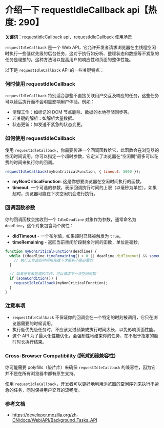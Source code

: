 # 介绍一下 requestIdleCallback api【热度: 290】

**关键词**：requestIdleCallback api、requestIdleCallback 使用场景

`requestIdleCallback` 是一个 Web API，它允许开发者请求浏览器在主线程空闲时执行一些低优先级的后台任务，这对于执行如分析、整理状态和数据等不紧急的任务是理想的。这种方法可以提高用户的响应性和页面的整体性能。

以下是 `requestIdleCallback` API 的一些关键特点：

### 何时使用 requestIdleCallback

`requestIdleCallback` 特别适合那些不直接关联用户交互及响应的任务，这些任务可以延后执行而不会明显影响用户体验。例如：

- 清理工作：如标记的 DOM 节点删除、数据的本地存储同步等。
- 非关键的解析：如解析大量数据。
- 状态更新：如发送不紧急的状态变更。

### 如何使用 requestIdleCallback

使用 `requestIdleCallback`，你需要传递一个回调函数给它，此函数会在浏览器的空闲时间调用。你可以指定一个超时参数，它定义了浏览器在“空闲期”最多可以花费的时间来执行你的回调。

```javascript
requestIdleCallback(myNonCriticalFunction, { timeout: 5000 });
```

- **myNonCriticalFunction**: 这是你想要浏览器在空闲时间执行的函数。
- **timeout**: 一个可选的参数，表示回调执行时间的上限（以毫秒为单位）。如果超时，浏览器可能在下次空闲机会进行执行。

### 回调函数参数

你的回调函数会接收到一个 `IdleDeadline` 对象作为参数，通常命名为 `deadline`。这个对象包含两个属性：

- **didTimeout** - 一个布尔值，如果超时已经被触发为 `true`。
- **timeRemaining** - 返回当前空闲阶段剩余时间的函数，单位是毫秒。

```javascript
function myNonCriticalFunction(deadline) {
  while ((deadline.timeRemaining() > 0 || deadline.didTimeout) && someCondition()) {
    // 执行工作直到时间用完或下次更新不是必要的
  }

  // 如果还有未完成的工作，可以请求下一次空闲周期
  if (someCondition()) {
    requestIdleCallback(myNonCriticalFunction);
  }
}
```

### 注意事项

- `requestIdleCallback` 不保证你的回调会在一个特定的时刻被调用，它只在浏览器需要的时候调用。
- 执行低优先级任务时，不应该太过频繁或执行时间太长，以免影响页面性能。
- 这个 API 为了最大化性能优化，会强制性地结束你的任务，在不迟于指定的超时时长执行结束。

### Cross-Browser Compatibility (跨浏览器兼容性)

你可能需要 polyfills（垫片库）来确保 `requestIdleCallback` 的兼容性，因为它并不是在所有浏览器中都有原生支持。

使用 `requestIdleCallback`，开发者可以更好地利用浏览器的空闲序列来执行不紧急的任务，同时保持用户交互的流畅度。

### 参考文档
- https://developer.mozilla.org/zh-CN/docs/Web/API/Background_Tasks_API